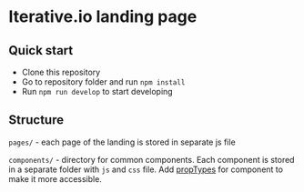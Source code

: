 # Iterative.io landing page

## Quick start

- Clone this repository
- Go to repository folder and run `npm install`
- Run `npm run develop` to start developing

## Structure

`pages/` - each page of the landing is stored in separate js file

`components/` - directory for common components. Each component is stored in a separate folder with `js` and `css` file. Add [propTypes](https://github.com/facebook/prop-types#usage) for component to make it more accessible.

